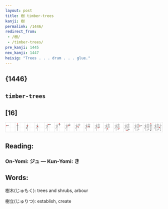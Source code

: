 ```yaml
---
layout: post
title: 樹 timber-trees
kanji: 樹
permalink: /1446/
redirect_from:
 - /樹/
 - /timber-trees/
pre_kanji: 1445
nex_kanji: 1447
heisig: "Trees . . . drum . . . glue."
---
```


## {1446}

## `timber-trees`

## [16]

<div class="stroke"><img src="../images/E6A8B9.png" /></div>

## Reading:

### On-Yomi: ジュ &mdash; Kun-Yomi: き

## Words:

樹木(じゅもく): trees and shrubs, arbour

樹立(じゅりつ): establish, create
